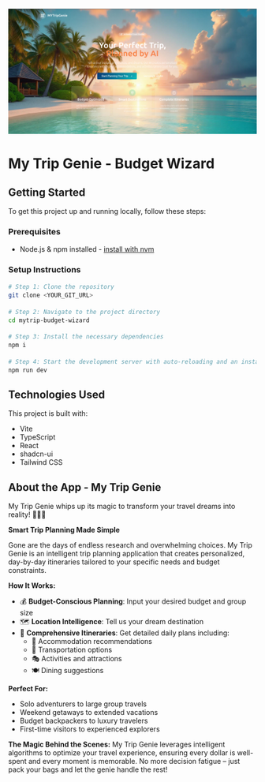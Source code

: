 ![My Trip Genie Header](src/assets/travel-hero.png)

# My Trip Genie - Budget Wizard

## Getting Started

To get this project up and running locally, follow these steps:

### Prerequisites

- Node.js & npm installed - [install with nvm](https://github.com/nvm-sh/nvm#installing-and-updating)

### Setup Instructions

```sh
# Step 1: Clone the repository
git clone <YOUR_GIT_URL>

# Step 2: Navigate to the project directory
cd mytrip-budget-wizard

# Step 3: Install the necessary dependencies
npm i

# Step 4: Start the development server with auto-reloading and an instant preview
npm run dev
```

## Technologies Used

This project is built with:

- Vite
- TypeScript
- React
- shadcn-ui
- Tailwind CSS


## About the App - My Trip Genie

My Trip Genie whips up its magic to transform your travel dreams into reality! 🧞‍♂️✨

**Smart Trip Planning Made Simple**

Gone are the days of endless research and overwhelming choices. My Trip Genie is an intelligent trip planning application that creates personalized, day-by-day itineraries tailored to your specific needs and budget constraints.

**How It Works:**
- 💰 **Budget-Conscious Planning**: Input your desired budget and group size
- 🗺️ **Location Intelligence**: Tell us your dream destination  
- 🎯 **Comprehensive Itineraries**: Get detailed daily plans including:
  - 🏨 Accommodation recommendations
  - 🚗 Transportation options
  - 🎭 Activities and attractions
  - 🍽️ Dining suggestions

**Perfect For:**
- Solo adventurers to large group travels
- Weekend getaways to extended vacations
- Budget backpackers to luxury travelers
- First-time visitors to experienced explorers

**The Magic Behind the Scenes:**
My Trip Genie leverages intelligent algorithms to optimize your travel experience, ensuring every dollar is well-spent and every moment is memorable. No more decision fatigue – just pack your bags and let the genie handle the rest!